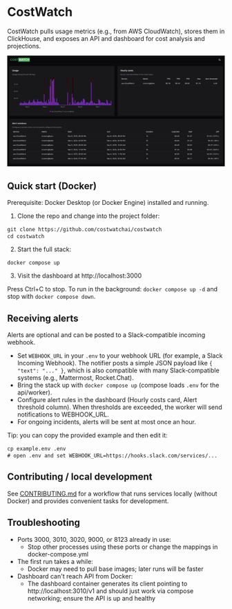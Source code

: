 # CostWatch

CostWatch pulls usage metrics (e.g., from AWS CloudWatch), stores them in ClickHouse, and exposes an API and dashboard for cost analysis and projections.

![screenshot.png](docs/screenshot.png)

## Quick start (Docker)

Prerequisite: Docker Desktop (or Docker Engine) installed and running.

1) Clone the repo and change into the project folder:

```shell
git clone https://github.com/costwatchai/costwatch
cd costwatch
```

2) Start the full stack:

```shell
docker compose up
```

3) Visit the dashboard at http://localhost:3000

Press Ctrl+C to stop. To run in the background: `docker compose up -d` and stop with `docker compose down`.

## Receiving alerts

Alerts are optional and can be posted to a Slack‑compatible incoming webhook.

- Set `WEBHOOK_URL` in your `.env` to your webhook URL (for example, a Slack Incoming Webhook). The notifier posts a simple JSON payload like `{ "text": "..." }`, which is also compatible with many Slack‑compatible systems (e.g., Mattermost, Rocket.Chat).
- Bring the stack up with `docker compose up` (compose loads `.env` for the api/worker).
- Configure alert rules in the dashboard (Hourly costs card, Alert threshold
column). When thresholds are exceeded, the worker will send notifications to WEBHOOK_URL.
- For ongoing incidents, alerts will be sent at most once an hour.

Tip: you can copy the provided example and then edit it:

```shell
cp example.env .env
# open .env and set WEBHOOK_URL=https://hooks.slack.com/services/...
```

## Contributing / local development

See [CONTRIBUTING.md](/CONTRIBUTING.md) for a workflow that runs services locally (without Docker) and provides convenient tasks for development.

## Troubleshooting

- Ports 3000, 3010, 3020, 9000, or 8123 already in use:
  - Stop other processes using these ports or change the mappings in docker-compose.yml
- The first run takes a while:
  - Docker may need to pull base images; later runs will be faster
- Dashboard can't reach API from Docker:
  - The dashboard container generates its client pointing to http://localhost:3010/v1 and should just work via compose networking; ensure the API is up and healthy

